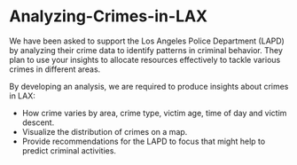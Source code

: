 # Analyzing-Crimes-in-LAX

We have been asked to support the Los Angeles Police Department (LAPD) by analyzing their crime data to identify patterns in criminal behavior. They plan to use your insights to allocate resources effectively to tackle various crimes in different areas.

By developing an analysis, we are required to produce insights about crimes in LAX:
- How crime varies by area, crime type, victim age, time of day and victim descent.
- Visualize the distribution of crimes on a map.
- Provide recommendations for the LAPD to focus that might help to predict criminal activities.
